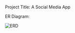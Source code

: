 Project Title: A Social Media App

ER Diagram:

![ERD](https://user-images.githubusercontent.com/103986892/177231242-3ff998d9-a6a6-481a-9927-88a978535ded.png)
